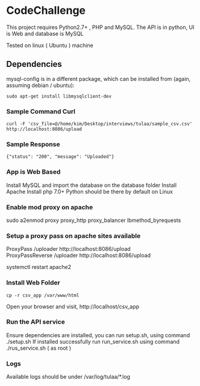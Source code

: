 # CodeChallenge

This project requires Python2.7+ , PHP and MySQL. The API is in python, UI is Web and database is MySQL

Tested on linux ( Ubuntu ) machine

## Dependencies

mysql-config is in a different package, which can be installed from (again, assuming debian / ubuntu):

``` sudo apt-get install libmysqlclient-dev ```


### Sample Command Curl
``` curl -F 'csv_file=@/home/kim/Desktop/interviews/tulaa/sample_csv.csv' http://localhost:8086/upload ```

### Sample Response
``` {"status": "200", "message": "Uploaded"} ```


### App is Web Based

Install MySQL and import the database on the database folder
Install Apache
Install php 7.0+
Python should be there by default on Linux

### Enable mod proxy on apache

sudo a2enmod proxy proxy_http proxy_balancer lbmethod_byrequests 

### Setup  a proxy pass on apache sites available 
ProxyPass /uploader http://localhost:8086/upload                                                           
ProxyPassReverse /uploader http://localhost:8086/upload

systemctl restart apache2 


### Install Web Folder

``` cp -r csv_app /var/www/html ```

Open your browser and visit, http://localhost/csv_app

### Run the API service
Ensure dependencies are installed, you can run setup.sh, using command ./setup.sh
If installed successfully run run_service.sh using command ./rus_service.sh ( as root )

### Logs
Available logs should be under /var/log/tulaa/*.log
